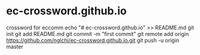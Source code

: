 # ec-crossword.github.io
crossword for eccomm
echo "# ec-crossword.github.io" >> README.md
git init
git add README.md
git commit -m "first commit"
git remote add origin https://github.com/nglchi/ec-crossword.github.io.git
git push -u origin master
